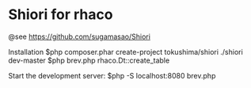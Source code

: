 Shiori for rhaco
======


@see https://github.com/sugamasao/Shiori


Installation
	$php composer.phar create-project tokushima/shiori ./shiori dev-master
	$php brev.php rhaco.Dt::create_table


Start the development server:
	$php -S localhost:8080 brev.php

